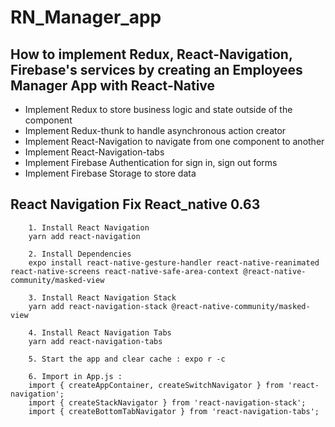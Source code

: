 # RN_Manager_app

## How to implement Redux, React-Navigation, Firebase's services by creating an Employees Manager App with React-Native
- Implement Redux to store business logic and state outside of the component
- Implement Redux-thunk to handle asynchronous action creator
- Implement React-Navigation to navigate from one component to another
- Implement React-Navigation-tabs
- Implement Firebase Authentication for sign in, sign out forms
- Implement Firebase Storage to store data 


## React Navigation Fix React_native 0.63
```
    1. Install React Navigation
    yarn add react-navigation

    2. Install Dependencies
    expo install react-native-gesture-handler react-native-reanimated react-native-screens react-native-safe-area-context @react-native-community/masked-view

    3. Install React Navigation Stack
    yarn add react-navigation-stack @react-native-community/masked-view

    4. Install React Navigation Tabs
    yarn add react-navigation-tabs

    5. Start the app and clear cache : expo r -c

    6. Import in App.js : 
    import { createAppContainer, createSwitchNavigator } from 'react-navigation';
    import { createStackNavigator } from 'react-navigation-stack';
    import { createBottomTabNavigator } from 'react-navigation-tabs';

```